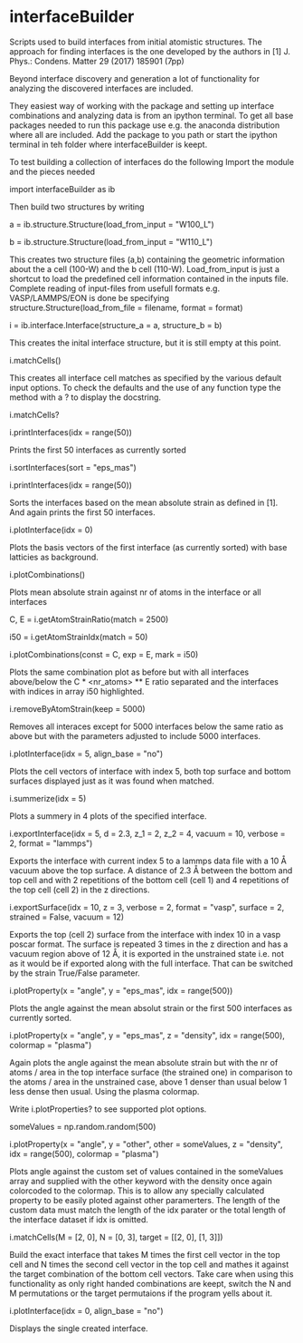 # interfaceBuilder

Scripts used to build interfaces from initial atomistic structures.
The approach for finding interfaces is the one developed by the authors in 
[1] J. Phys.: Condens. Matter 29 (2017) 185901 (7pp)

Beyond interface discovery and generation a lot of functionality
for analyzing the discovered interfaces are included.

They easiest way of working with the package and setting up interface combinations
and analyzing data is from an ipython terminal. To get all base packages needed 
to run this package use e.g. the anaconda distribution where all are included.
Add the package to you path or start the ipython terminal in teh folder where 
interfaceBuilder is keept.
 
To test building a collection of interfaces do the following
Import the module and the pieces needed

import interfaceBuilder as ib

Then build two structures by writing

a = ib.structure.Structure(load_from_input = "W100_L")

b = ib.structure.Structure(load_from_input = "W110_L")

This creates two structure files (a,b) containing the geometric information about
the a cell (100-W) and the b cell (110-W). Load_from_input is just a shortcut 
to load the predefined cell information contained in the inputs file. Complete
reading of input-files from usefull formats e.g. VASP/LAMMPS/EON is done be specifying
structure.Structure(load_from_file = filename, format = format)

i = ib.interface.Interface(structure_a = a, structure_b = b)

This creates the inital interface structure, but it is still empty at this point.

i.matchCells()

This creates all interface cell matches as specified by the various default input options. To check the defaults
and the use of any function type the method with a ? to display the docstring.

i.matchCells?

i.printInterfaces(idx = range(50))

Prints the first 50 interfaces as currently sorted

i.sortInterfaces(sort = "eps_mas")

i.printInterfaces(idx = range(50))

Sorts the interfaces based on the mean absolute strain as defined in [1]. 
And again prints the first 50 interfaces.

i.plotInterface(idx = 0)

Plots the basis vectors of the first interface (as currently sorted) with base latticies as background.

i.plotCombinations()

Plots mean absolute strain against nr of atoms in the interface or all interfaces

C, E = i.getAtomStrainRatio(match = 2500)

i50 = i.getAtomStrainIdx(match = 50)

i.plotCombinations(const = C, exp = E, mark = i50)

Plots the same combination plot as before but with all interfaces above/below the C * <nr_atoms> ** E
ratio separated and the interfaces with indices in array i50 highlighted.

i.removeByAtomStrain(keep = 5000)

Removes all interaces except for 5000 interfaces below the same ratio as above but with the parameters adjusted
to include 5000 interfaces.

i.plotInterface(idx = 5, align_base = "no")

Plots the cell vectors of interface with index 5, both top surface and bottom surfaces displayed just as 
it was found when matched. 

i.summerize(idx = 5)

Plots a summery in 4 plots of the specified interface.

i.exportInterface(idx = 5, d = 2.3, z_1 = 2, z_2 = 4, vacuum = 10, verbose = 2, format = "lammps")

Exports the interface with current index 5 to a lammps data file with a 10 Å vacuum above the top surface. A distance of 2.3 Å between the bottom and top cell and with 2 repetitions of the bottom cell (cell 1) and 4 repetitions of the top cell (cell 2) in the z directions.

i.exportSurface(idx = 10, z = 3, verbose = 2, format = "vasp", surface = 2, strained = False, vacuum = 12)

Exports the top (cell 2) surface from the interface with index 10 in a vasp poscar format. The surface is repeated 3 times in the z direction and has a vacuum region above of 12 Å, it is exported in the unstrained state i.e. not as it would be if exported along with the full interface. That can be switched by the strain True/False parameter.

i.plotProperty(x = "angle", y  = "eps_mas", idx = range(500))

Plots the angle against the mean absolut strain or the first 500 interfaces as currently sorted.

i.plotProperty(x = "angle", y  = "eps_mas", z = "density", idx = range(500), colormap = "plasma")

Again plots the angle against the mean absolute strain but with the nr of atoms / area in the top interface surface (the strained one) in comparison 
to the atoms / area in the unstrained case, above 1 denser than usual below 1 less dense then usual. Using the plasma colormap.

Write i.plotProperties? to see supported plot options.

someValues = np.random.random(500)

i.plotProperty(x = "angle", y  = "other", other = someValues, z = "density", idx = range(500), colormap = "plasma")

Plots angle against the custom set of values contained in the someValues array and supplied with the other keyword with the density once again colorcoded to the colormap. This is to allow any specially calculated property to be easily ploted against other paramerters. The length of the custom data must match the length of the idx parater or the total length of the interface dataset if idx is omitted.

i.matchCells(M = [2, 0], N = [0, 3], target = [[2, 0], [1, 3]])

Build the exact interface that takes M times the first cell vector in the top cell and N times the second
cell vector in the top cell and mathes it against the target combination of the bottom cell vectors. Take care when using this functionality as only right handed combinations are keept, switch the N and M permutations 
or the target permutaions if the program yells about it.

i.plotInterface(idx = 0, align_base = "no")

Displays the single created interface.